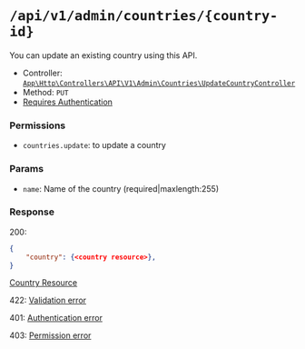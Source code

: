 # `/api/v1/admin/countries/{country-id}`
You can update an existing country using this API.

- Controller: [`App\Http\Controllers\API\V1\Admin\Countries\UpdateCountryController`](../../../../src/app/Http/Controllers/API/V1/Admin/Countries/UpdateCountryController.php)
- Method: `PUT`
- [Requires Authentication](../../auth/login.md#how-to-use-api-token)

### Permissions
- `countries.update`: to update a country

### Params

- `name`: Name of the country (required|maxlength:255)

### Response

200:
```json
{
    "country": {<country resource>},
}
```

[Country Resource](../../resources/country.md)

422: [Validation error](../../validation-errors.md)

401: [Authentication error](../../authentication-errors.md)

403: [Permission error](../../permission-errors.md)
